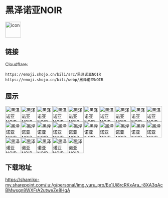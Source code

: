 # 黑泽诺亚NOIR
<img src="https://emoji.shojo.cn/bili/src/黑泽诺亚NOIR/icon.png" width="50" height="50" alt="icon">

## 链接
Cloudflare:
```
https://emoji.shojo.cn/bili/src/黑泽诺亚NOIR
https://emoji.shojo.cn/bili/webp/黑泽诺亚NOIR
```
## 展示
<img src="https://emoji.shojo.cn/bili/src/黑泽诺亚NOIR/黑泽诺亚NOIR-摸鱼.png" width="50" height="50" alt="黑泽诺亚NOIR-摸鱼"><img src="https://emoji.shojo.cn/bili/src/黑泽诺亚NOIR/黑泽诺亚NOIR-看看你的.png" width="50" height="50" alt="黑泽诺亚NOIR-看看你的"><img src="https://emoji.shojo.cn/bili/src/黑泽诺亚NOIR/黑泽诺亚NOIR-委屈巴巴.png" width="50" height="50" alt="黑泽诺亚NOIR-委屈巴巴"><img src="https://emoji.shojo.cn/bili/src/黑泽诺亚NOIR/黑泽诺亚NOIR-你没事吧？.png" width="50" height="50" alt="黑泽诺亚NOIR-你没事吧？"><img src="https://emoji.shojo.cn/bili/src/黑泽诺亚NOIR/黑泽诺亚NOIR-kksk.png" width="50" height="50" alt="黑泽诺亚NOIR-kksk"><img src="https://emoji.shojo.cn/bili/src/黑泽诺亚NOIR/黑泽诺亚NOIR-绷不住了.png" width="50" height="50" alt="黑泽诺亚NOIR-绷不住了"><img src="https://emoji.shojo.cn/bili/src/黑泽诺亚NOIR/黑泽诺亚NOIR-我哭死.png" width="50" height="50" alt="黑泽诺亚NOIR-我哭死"><img src="https://emoji.shojo.cn/bili/src/黑泽诺亚NOIR/黑泽诺亚NOIR-问号.png" width="50" height="50" alt="黑泽诺亚NOIR-问号"><img src="https://emoji.shojo.cn/bili/src/黑泽诺亚NOIR/黑泽诺亚NOIR-祈祷nia.png" width="50" height="50" alt="黑泽诺亚NOIR-祈祷nia"><img src="https://emoji.shojo.cn/bili/src/黑泽诺亚NOIR/黑泽诺亚NOIR-吃瓜.png" width="50" height="50" alt="黑泽诺亚NOIR-吃瓜"><img src="https://emoji.shojo.cn/bili/src/黑泽诺亚NOIR/黑泽诺亚NOIR-真下头.png" width="50" height="50" alt="黑泽诺亚NOIR-真下头"><img src="https://emoji.shojo.cn/bili/src/黑泽诺亚NOIR/黑泽诺亚NOIR-哇.png" width="50" height="50" alt="黑泽诺亚NOIR-哇"><img src="https://emoji.shojo.cn/bili/src/黑泽诺亚NOIR/黑泽诺亚NOIR-笑死.png" width="50" height="50" alt="黑泽诺亚NOIR-笑死"><img src="https://emoji.shojo.cn/bili/src/黑泽诺亚NOIR/黑泽诺亚NOIR-打call.png" width="50" height="50" alt="黑泽诺亚NOIR-打call"><img src="https://emoji.shojo.cn/bili/src/黑泽诺亚NOIR/黑泽诺亚NOIR-啊对对对.png" width="50" height="50" alt="黑泽诺亚NOIR-啊对对对"><img src="https://emoji.shojo.cn/bili/src/黑泽诺亚NOIR/黑泽诺亚NOIR-啾咪.png" width="50" height="50" alt="黑泽诺亚NOIR-啾咪"><img src="https://emoji.shojo.cn/bili/src/黑泽诺亚NOIR/黑泽诺亚NOIR-害羞.png" width="50" height="50" alt="黑泽诺亚NOIR-害羞"><img src="https://emoji.shojo.cn/bili/src/黑泽诺亚NOIR/黑泽诺亚NOIR-赫赫.png" width="50" height="50" alt="黑泽诺亚NOIR-赫赫"><img src="https://emoji.shojo.cn/bili/src/黑泽诺亚NOIR/黑泽诺亚NOIR-awsl.png" width="50" height="50" alt="黑泽诺亚NOIR-awsl"><img src="https://emoji.shojo.cn/bili/src/黑泽诺亚NOIR/黑泽诺亚NOIR-好好休息.png" width="50" height="50" alt="黑泽诺亚NOIR-好好休息"><img src="https://emoji.shojo.cn/bili/src/黑泽诺亚NOIR/黑泽诺亚NOIR-无语.png" width="50" height="50" alt="黑泽诺亚NOIR-无语"><img src="https://emoji.shojo.cn/bili/src/黑泽诺亚NOIR/黑泽诺亚NOIR-老婆.png" width="50" height="50" alt="黑泽诺亚NOIR-老婆"><img src="https://emoji.shojo.cn/bili/src/黑泽诺亚NOIR/黑泽诺亚NOIR-令人头大.png" width="50" height="50" alt="黑泽诺亚NOIR-令人头大"><img src="https://emoji.shojo.cn/bili/src/黑泽诺亚NOIR/黑泽诺亚NOIR-牛哇.png" width="50" height="50" alt="黑泽诺亚NOIR-牛哇"><img src="https://emoji.shojo.cn/bili/src/黑泽诺亚NOIR/黑泽诺亚NOIR-收收味.png" width="50" height="50" alt="黑泽诺亚NOIR-收收味">

## 下载地址

https://shamiko-my.sharepoint.com/:u:/g/personal/img_yuru_pro/Ee1Ui8rcRKxAra_-8XA3qAcBMwsgn8WXFrA2utweZe8HgA